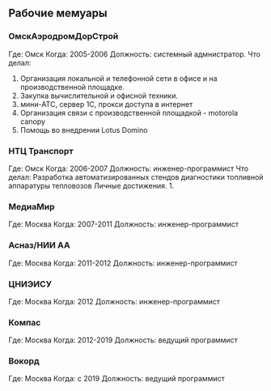 ## Рабочие мемуары


### ОмскАэродромДорСтрой
Где: Омск
Когда: 2005-2006
Должность: системный адмнистратор.
Что делал: 
1. Организация локальной и телефонной сети в офисе и на производственной площадке.
2. Закупка вычислительной и офисной техники.
3. мини-АТС, сервер 1С, прокси доступа в интернет
4. Организация связи с производственной площадкой - motorola canopy
5. Помощь во внедрении Lotus Domino 

### НТЦ Транспорт
Где:   Омск
Когда: 2006-2007 
Должность: инженер-программист
Что делал:
Разработка автоматизированных стендов диагностики топливной аппаратуры тепловозов
Личные достижения.
1.

### МедиаМир
Где:   Москва
Когда: 2007-2011 
Должность: инженер-программист


### Асназ/НИИ АА
Где:   Москва
Когда: 2011-2012 
Должность: инженер-программист



### ЦНИЭИСУ
Где:   Москва
Когда: 2012 
Должность: инженер-программист


### Компас
Где:   Москва
Когда: 2012-2019 
Должность: ведущий программист


### Вокорд
Где:   Москва
Когда: с 2019
Должность: ведущий программист


